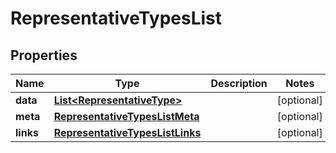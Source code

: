 

# RepresentativeTypesList


## Properties

| Name | Type | Description | Notes |
|------------ | ------------- | ------------- | -------------|
|**data** | [**List&lt;RepresentativeType&gt;**](RepresentativeType.md) |  |  [optional] |
|**meta** | [**RepresentativeTypesListMeta**](RepresentativeTypesListMeta.md) |  |  [optional] |
|**links** | [**RepresentativeTypesListLinks**](RepresentativeTypesListLinks.md) |  |  [optional] |



